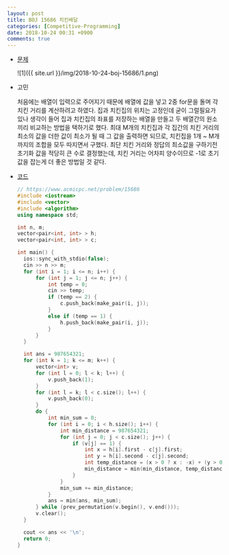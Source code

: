 ```yaml
---
layout: post
title: BOJ 15686 치킨배달
categories: [Competitive-Programming]
date: 2018-10-24 00:31 +0900
comments: true
---
```


* [문제](https://www.acmicpc.net/problem/15686)

  ![1]({{ site.url }}/img/2018-10-24-boj-15686/1.png)

* 고민

  처음에는 배열이 입력으로 주어지기 때문에 배열에 값을 넣고 2중 for문을 돌며 각 치킨 거리를 계산하려고 하였다. 집과 치킨집의 위치는 고정인데 굳이 그럴필요가 있나 생각이 들어 집과 치킨집의 좌표를 저장하는 배열을 만들고 두 배열간의 원소끼리 비교하는 방법을 택하기로 했다. 최대 M개의 치킨집과 각 집간의 치킨 거리의 최소의 값을 더한 값이 최소가 될 때 그 값을 출력하면 되므로, 치킨집을 1개 ~ M개 까지의 조합을 모두 따지면서 구했다. 최단 치킨 거리와 정답의 최소값을 구하기전 초기화 값을 적당히 큰 수로 결정했는데, 치킨 거리는 어차피 양수이므로 -1로 초기값을 잡는게 더 좋은 방법일 것 같다.

* [코드](https://github.com/Luvery93/Competitive-Programming/blob/master/BOJ/15686.cpp)

  ```c++
  // https://www.acmicpc.net/problem/15686
  #include <iostream>
  #include <vector>
  #include <algorithm>
  using namespace std;
  
  int n, m;
  vector<pair<int, int> > h;
  vector<pair<int, int> > c;
  
  int main() {
  	ios::sync_with_stdio(false);
  	cin >> n >> m;
  	for (int i = 1; i <= n; i++) {
  		for (int j = 1; j <= n; j++) {
  			int temp = 0;
  			cin >> temp;
  			if (temp == 2) {
  				c.push_back(make_pair(i, j));
  			}
  			else if (temp == 1) {
  				h.push_back(make_pair(i, j));
  			}
  		}
  	}
  
  	int ans = 987654321;
  	for (int k = 1; k <= m; k++) {
  		vector<int> v;
  		for (int l = 0; l < k; l++) {
  			v.push_back(1);
  		}
  		for (int l = k; l < c.size(); l++) {
  			v.push_back(0);
  		}
  		do {
  			int min_sum = 0;
  			for (int i = 0; i < h.size(); i++) {
  				int min_distance = 987654321;
  				for (int j = 0; j < c.size(); j++) {
  					if (v[j] == 1) {
  						int x = h[i].first - c[j].first;
  						int y = h[i].second - c[j].second;
  						int temp_distance = (x > 0 ? x : -x) + (y > 0 ? y : -y);
  						min_distance = min(min_distance, temp_distance);
  					}
  				}
  				min_sum += min_distance;
  			}
  			ans = min(ans, min_sum);
  		} while (prev_permutation(v.begin(), v.end()));
  		v.clear();
  	}
  
  	cout << ans << '\n';
  	return 0;
  }
  ```